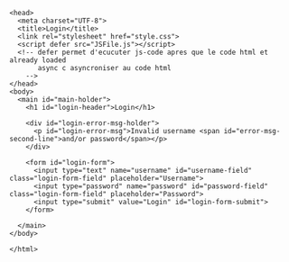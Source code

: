 <html lang="en">

    <head>
      <meta charset="UTF-8">
      <title>Login</title>
      <link rel="stylesheet" href="style.css">
      <script defer src="JSFile.js"></script>
      <!-- defer permet d'ecucuter js-code apres que le code html et already loaded  
           async c asyncroniser au code html
        -->
    </head>
    <body>
      <main id="main-holder">
        <h1 id="login-header">Login</h1>
        
        <div id="login-error-msg-holder">
          <p id="login-error-msg">Invalid username <span id="error-msg-second-line">and/or password</span></p>
        </div>
        
        <form id="login-form">
          <input type="text" name="username" id="username-field" class="login-form-field" placeholder="Username">
          <input type="password" name="password" id="password-field" class="login-form-field" placeholder="Password">
          <input type="submit" value="Login" id="login-form-submit">
        </form>
      
      </main>
    </body>
    
    </html>